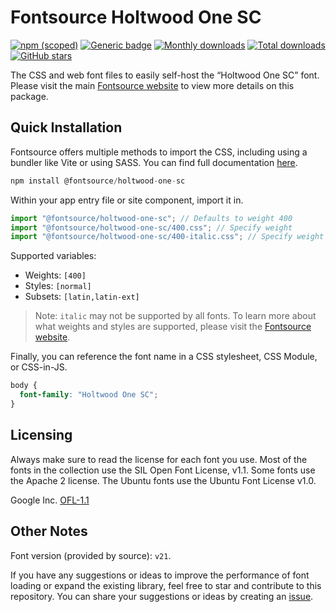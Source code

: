 # Fontsource Holtwood One SC

[![npm (scoped)](https://img.shields.io/npm/v/@fontsource/holtwood-one-sc?color=brightgreen)](https://www.npmjs.com/package/@fontsource/holtwood-one-sc) [![Generic badge](https://img.shields.io/badge/fontsource-passing-brightgreen)](https://github.com/fontsource/fontsource) [![Monthly downloads](https://badgen.net/npm/dm/@fontsource/holtwood-one-sc)](https://github.com/fontsource/fontsource) [![Total downloads](https://badgen.net/npm/dt/@fontsource/holtwood-one-sc)](https://github.com/fontsource/fontsource) [![GitHub stars](https://img.shields.io/github/stars/fontsource/fontsource.svg?style=social&label=Star)](https://github.com/fontsource/fontsource/stargazers)

The CSS and web font files to easily self-host the “Holtwood One SC” font. Please visit the main [Fontsource website](https://fontsource.org/fonts/holtwood-one-sc) to view more details on this package.

## Quick Installation

Fontsource offers multiple methods to import the CSS, including using a bundler like Vite or using SASS. You can find full documentation [here](https://fontsource.org/docs/getting-started/introduction).

```javascript
npm install @fontsource/holtwood-one-sc
```

Within your app entry file or site component, import it in.

```javascript
import "@fontsource/holtwood-one-sc"; // Defaults to weight 400
import "@fontsource/holtwood-one-sc/400.css"; // Specify weight
import "@fontsource/holtwood-one-sc/400-italic.css"; // Specify weight and style
```

Supported variables:
- Weights: `[400]`
- Styles: `[normal]`
- Subsets: `[latin,latin-ext]`

> Note: `italic` may not be supported by all fonts. To learn more about what weights and styles are supported, please visit the [Fontsource website](https://fontsource.org/fonts/holtwood-one-sc).

Finally, you can reference the font name in a CSS stylesheet, CSS Module, or CSS-in-JS.

```css
body {
  font-family: "Holtwood One SC";
}
```

## Licensing
Always make sure to read the license for each font you use. Most of the fonts in the collection use the SIL Open Font License, v1.1. Some fonts use the Apache 2 license. The Ubuntu fonts use the Ubuntu Font License v1.0.

Google Inc.
[OFL-1.1](http://scripts.sil.org/OFL)

## Other Notes
Font version (provided by source): `v21`.

If you have any suggestions or ideas to improve the performance of font loading or expand the existing library, feel free to star and contribute to this repository. You can share your suggestions or ideas by creating an [issue](https://github.com/fontsource/fontsource/issues).